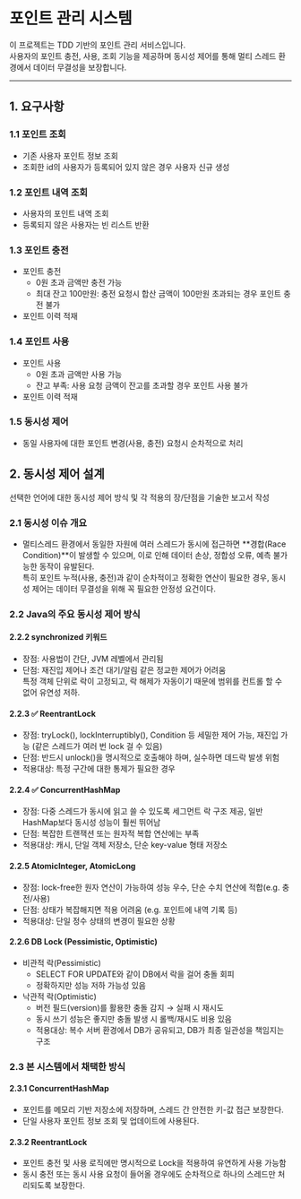 # 포인트 관리 시스템
이 프로젝트는 TDD 기반의 포인트 관리 서비스입니다. <br/> 사용자의 포인트 충전, 사용, 조회 기능을 제공하며 동시성 제어를 통해 멀티 스레드 환경에서 데이터 무결성을 보장합니다.

---

## 1. 요구사항
### 1.1 포인트 조회
- 기존 사용자 포인트 정보 조회
- 조회한 id의 사용자가 등록되어 있지 않은 경우 사용자 신규 생성

### 1.2 포인트 내역 조회
- 사용자의 포인트 내역 조회
- 등록되지 않은 사용자는 빈 리스트 반환

### 1.3 포인트 충전
- 포인트 충전
    - 0원 초과 금액만 충전 가능
    - 최대 잔고 100만원: 충전 요청시 합산 금액이 100만원 초과되는 경우 포인트 충전 불가
- 포인트 이력 적재

### 1.4 포인트 사용
- 포인트 사용
    - 0원 초과 금액만 사용 가능
    - 잔고 부족: 사용 요청 금액이 잔고를 초과할 경우 포인트 사용 불가
- 포인트 이력 적재

### 1.5 동시성 제어
- 동일 사용자에 대한 포인트 변경(사용, 충전) 요청시 순차적으로 처리

## 2. 동시성 제어 설계
선택한 언어에 대한 동시성 제어 방식 및 각 적용의 장/단점을 기술한 보고서 작성

### 2.1 동시성 이슈 개요
- 멀티스레드 환경에서 동일한 자원에 여러 스레드가 동시에 접근하면 **경합(Race Condition)**이 발생할 수 있으며, 이로 인해 데이터 손상, 정합성 오류, 예측 불가능한 동작이 유발된다.<br/> 특히 포인트 누적(사용, 충전)과 같이 순차적이고 정확한 연산이 필요한 경우, 동시성 제어는 데이터 무결성을 위해 꼭 필요한 안정성 요건이다.

### 2.2 Java의 주요 동시성 제어 방식
#### 2.2.2 synchronized 키워드
- 장점: 사용법이 간단, JVM 레벨에서 관리됨
- 단점: 재진입 제어나 조건 대기/알림 같은 정교한 제어가 어려움<br/> 특정 객체 단위로 락이 고정되고, 락 해제가 자동이기 때문에 범위를 컨트롤 할 수 없어 유연성 저하.

#### 2.2.3 ✅ ReentrantLock
- 장점: tryLock(), lockInterruptibly(), Condition 등 세밀한 제어 가능, 재진입 가능 (같은 스레드가 여러 번 lock 걸 수 있음)
- 단점: 반드시 unlock()을 명시적으로 호출해야 하며, 실수하면 데드락 발생 위험
- 적용대상: 특정 구간에 대한 통제가 필요한 경우

#### 2.2.4 ✅ ConcurrentHashMap
- 장점: 다중 스레드가 동시에 읽고 쓸 수 있도록 세그먼트 락 구조 제공, 일반 HashMap보다 동시성 성능이 훨씬 뛰어남
- 단점: 복잡한 트랜잭션 또는 원자적 복합 연산에는 부족
- 적용대상: 캐시, 단일 객체 저장소, 단순 key-value 형태 저장소

#### 2.2.5 AtomicInteger, AtomicLong
- 장점: lock-free한 원자 연산이 가능하여 성능 우수, 단순 수치 연산에 적합(e.g. 충전/사용)
- 단점: 상태가 복잡해지면 적용 어려움 (e.g. 포인트에 내역 기록 등)
- 적용대상: 단일 정수 상태의 변경이 필요한 상황

#### 2.2.6 DB Lock (Pessimistic, Optimistic)
- 비관적 락(Pessimistic)
    - SELECT FOR UPDATE와 같이 DB에서 락을 걸어 충돌 회피
    - 정확하지만 성능 저하 가능성 있음
- 낙관적 락(Optimistic)
    - 버전 필드(version)를 활용한 충돌 감지 → 실패 시 재시도
    - 동시 쓰기 성능은 좋지만 충돌 발생 시 롤백/재시도 비용 있음
    - 적용대상: 복수 서버 환경에서 DB가 공유되고, DB가 최종 일관성을 책임지는 구조

### 2.3  본 시스템에서 채택한 방식
#### 2.3.1 ConcurrentHashMap
- 포인트를 메모리 기반 저장소에 저장하며, 스레드 간 안전한 키-값 접근 보장한다.
- 단일 사용자 포인트 정보 조회 및 업데이트에 사용된다.

#### 2.3.2 ReentrantLock
- 포인트 충전 및 사용 로직에만 명시적으로 Lock을 적용하여 유연하게 사용 가능함
- 동시 충전 또는 동시 사용 요청이 들어올 경우에도 순차적으로 하나의 스레드만 처리되도록 보장한다.